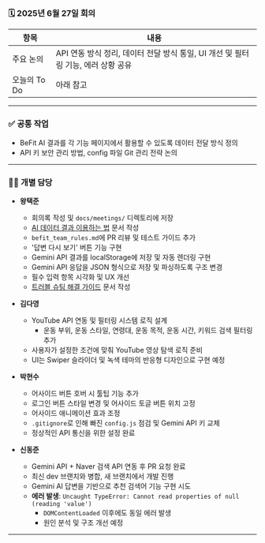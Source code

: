 ### 🗓️ 2025년 6월 27일 회의

| 항목        | 내용                                                   |
|-----------|------------------------------------------------------|
| 주요 논의     | API 연동 방식 정리, 데이터 전달 방식 통일, UI 개선 및 필터링 기능, 에러 상황 공유 |
| 오늘의 To Do | 아래 참고                                                |

---

### ✅ 공통 작업

- BeFit AI 결과를 각 기능 페이지에서 활용할 수 있도록 데이터 전달 방식 정의
- API 키 보안 관리 방법, config 파일 Git 관리 전략 논의

---

### 🧑‍💻 개별 담당

- **왕택준**
  - 회의록 작성 및 `docs/meetings/` 디렉토리에 저장
  - [AI 데이터 결과 이용하는 법](../team_guide/BeFit-AI-Result-Guide.md) 문서 작성
  - `befit_team_rules.md`에 PR 리뷰 및 테스트 가이드 추가
  - '답변 다시 보기' 버튼 기능 구현
  - Gemini API 결과를 localStorage에 저장 및 자동 렌더링 구현
  - Gemini API 응답을 JSON 형식으로 저장 및 파싱하도록 구조 변경
  - 필수 입력 항목 시각화 및 UX 개선
  - [트러블 슈팅 해결 가이드](../team_guide/BeFit-Null-Reference-Troubleshooting-Guide.md) 문서 작성


- **김다영**
  - YouTube API 연동 및 필터링 시스템 로직 설계
    - 운동 부위, 운동 스타일, 연령대, 운동 목적, 운동 시간, 키워드 검색 필터링 추가
  - 사용자가 설정한 조건에 맞춰 YouTube 영상 탐색 로직 준비
  - UI는 Swiper 슬라이더 및 녹색 테마의 반응형 디자인으로 구현 예정

- **박현수**
  - 어사이드 버튼 호버 시 툴팁 기능 추가
  - 로그인 버튼 스타일 변경 및 어사이드 토글 버튼 위치 고정
  - 어사이드 애니메이션 효과 조정
  - `.gitignore`로 인해 빠진 `config.js` 점검 및 Gemini API 키 교체
  - 정상적인 API 통신을 위한 설정 완료

- **신동준**
    - Gemini API + Naver 검색 API 연동 후 PR 요청 완료
    - 최신 dev 브랜치와 병합, 새 브랜치에서 개발 진행
    - Gemini AI 답변을 기반으로 추천 검색어 기능 구현 시도
    - **에러 발생**: `Uncaught TypeError: Cannot read properties of null (reading 'value')`
        - `DOMContentLoaded` 이후에도 동일 에러 발생
        - 원인 분석 및 구조 개선 예정

---

